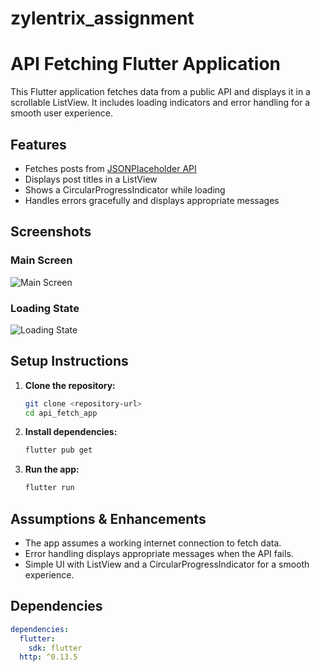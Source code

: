 # zylentrix_assignment
# API Fetching Flutter Application

This Flutter application fetches data from a public API and displays it in a scrollable ListView. It includes loading indicators and error handling for a smooth user experience.

## Features
- Fetches posts from [JSONPlaceholder API](https://jsonplaceholder.typicode.com/posts)
- Displays post titles in a ListView
- Shows a CircularProgressIndicator while loading
- Handles errors gracefully and displays appropriate messages

## Screenshots
### Main Screen
![Main Screen](lib/screenshots/main.png)

### Loading State
![Loading State](lib/screenshots/loading.png)

## Setup Instructions
1. **Clone the repository:**
   ```sh
   git clone <repository-url>
   cd api_fetch_app
   ```
2. **Install dependencies:**
   ```sh
   flutter pub get
   ```
3. **Run the app:**
   ```sh
   flutter run
   ```

## Assumptions & Enhancements
- The app assumes a working internet connection to fetch data.
- Error handling displays appropriate messages when the API fails.
- Simple UI with ListView and a CircularProgressIndicator for a smooth experience.

## Dependencies
```yaml
dependencies:
  flutter:
    sdk: flutter
  http: ^0.13.5
```

